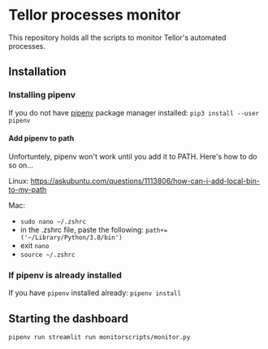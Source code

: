 # Tellor processes monitor

This repository holds all the scripts to monitor Tellor's automated processes.

## Installation

### Installing pipenv
If you do not have [pipenv](https://pipenv.pypa.io/en/latest/install/#installing-pipenv) package manager installed:
`pip3 install --user pipenv`

#### Add pipenv to path
Unfortuntely, pipenv won't work until you add it to PATH. Here's how to do so on...

Linux:
https://askubuntu.com/questions/1113806/how-can-i-add-local-bin-to-my-path

Mac:
- `sudo nano ~/.zshrc`
- in the .zshrc file, paste the following:
`path+=('~/Library/Python/3.8/bin')`
- exit `nano`
- `source ~/.zshrc`

### If pipenv is already installed
If you have `pipenv` installed already:
`pipenv install`

## Starting the dashboard

`pipenv run streamlit run monitorscripts/monitor.py`
